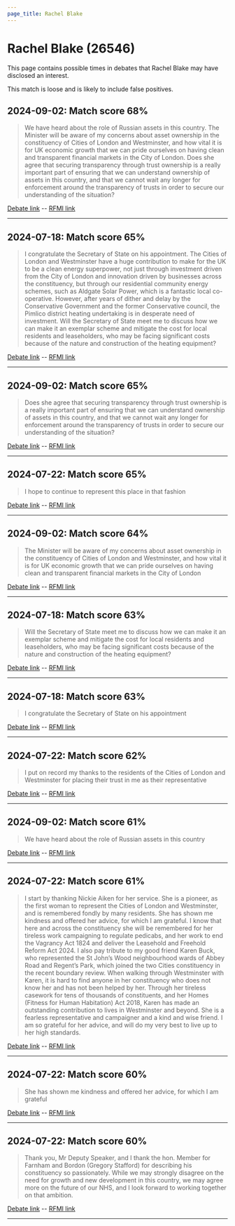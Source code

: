 ```yaml
---
page_title: Rachel Blake
---
```


# Rachel Blake  (26546)

This page contains possible times in debates that Rachel Blake may have disclosed an interest.

This match is loose and is likely to include false positives. 



## 2024-09-02: Match score 68%

>We have heard about the role of Russian assets in this country. The Minister will be aware of my concerns about asset ownership in the constituency of Cities of London and Westminster, and how vital it is for UK economic growth that we can pride ourselves on having clean and transparent financial markets in the City of London. Does she agree that securing transparency through trust ownership is a really important part of ensuring that we can understand ownership of assets in this country, and that we cannot wait any longer for enforcement around the transparency of trusts in order to secure our understanding of the situation?

[Debate link](https://www.theyworkforyou.com/debates/?id=2024-09-02a.33.1)  --  [RFMI link](https://www.theyworkforyou.com/mp/26546/register)


---



## 2024-07-18: Match score 65%

>I congratulate the Secretary of State on his appointment. The Cities of London and Westminster have a huge contribution to make for the UK to be a clean energy superpower, not just through investment driven from the City of London and innovation driven by businesses across the constituency, but through our residential community energy schemes, such as Aldgate Solar Power, which is a fantastic local co-operative. However, after years of dither and delay by the Conservative Government and the former Conservative council, the Pimlico district heating undertaking is in desperate need of investment. Will the Secretary of State meet me to discuss how we can make it an exemplar scheme and mitigate the cost for local residents and leaseholders, who may be facing significant costs because of the nature and construction of the heating equipment?

[Debate link](https://www.theyworkforyou.com/debates/?id=2024-07-18f.201.0)  --  [RFMI link](https://www.theyworkforyou.com/mp/26546/register)


---



## 2024-09-02: Match score 65%

>Does she agree that securing transparency through trust ownership is a really important part of ensuring that we can understand ownership of assets in this country, and that we cannot wait any longer for enforcement around the transparency of trusts in order to secure our understanding of the situation?

[Debate link](https://www.theyworkforyou.com/debates/?id=2024-09-02a.33.1)  --  [RFMI link](https://www.theyworkforyou.com/mp/26546/register)


---



## 2024-07-22: Match score 65%

>I hope to continue to represent this place in that fashion

[Debate link](https://www.theyworkforyou.com/debates/?id=2024-07-22e.450.1)  --  [RFMI link](https://www.theyworkforyou.com/mp/26546/register)


---



## 2024-09-02: Match score 64%

>The Minister will be aware of my concerns about asset ownership in the constituency of Cities of London and Westminster, and how vital it is for UK economic growth that we can pride ourselves on having clean and transparent financial markets in the City of London

[Debate link](https://www.theyworkforyou.com/debates/?id=2024-09-02a.33.1)  --  [RFMI link](https://www.theyworkforyou.com/mp/26546/register)


---



## 2024-07-18: Match score 63%

>Will the Secretary of State meet me to discuss how we can make it an exemplar scheme and mitigate the cost for local residents and leaseholders, who may be facing significant costs because of the nature and construction of the heating equipment?

[Debate link](https://www.theyworkforyou.com/debates/?id=2024-07-18f.201.0)  --  [RFMI link](https://www.theyworkforyou.com/mp/26546/register)


---



## 2024-07-18: Match score 63%

>I congratulate the Secretary of State on his appointment

[Debate link](https://www.theyworkforyou.com/debates/?id=2024-07-18f.201.0)  --  [RFMI link](https://www.theyworkforyou.com/mp/26546/register)


---



## 2024-07-22: Match score 62%

>I put on record my thanks to the residents of the Cities of London and Westminster for placing their trust in me as their representative

[Debate link](https://www.theyworkforyou.com/debates/?id=2024-07-22e.450.1)  --  [RFMI link](https://www.theyworkforyou.com/mp/26546/register)


---



## 2024-09-02: Match score 61%

>We have heard about the role of Russian assets in this country

[Debate link](https://www.theyworkforyou.com/debates/?id=2024-09-02a.33.1)  --  [RFMI link](https://www.theyworkforyou.com/mp/26546/register)


---



## 2024-07-22: Match score 61%

>I start by thanking Nickie Aiken for her service. She is a pioneer, as the first woman to represent the Cities of London and Westminster, and is remembered fondly by many residents. She has shown me kindness and offered her advice, for which I am grateful. I know that here and across the constituency she will be remembered for her tireless work campaigning to regulate pedicabs, and her work to end the Vagrancy Act 1824 and deliver the Leasehold and Freehold Reform Act 2024. I also pay tribute to my good friend Karen Buck, who represented the St John’s Wood neighbourhood wards of Abbey Road and Regent’s Park, which joined the two Cities constituency in the recent boundary review. When walking through Westminster with Karen, it is hard to find anyone in her constituency who does not know her and has not been helped by her. Through her tireless casework for tens of thousands of constituents, and her Homes (Fitness for Human Habitation) Act 2018, Karen has made an outstanding contribution to lives in Westminster and beyond. She is a fearless representative and campaigner and a kind and wise friend. I am so grateful for her advice, and will do my very best to live up to her high standards.

[Debate link](https://www.theyworkforyou.com/debates/?id=2024-07-22e.450.1)  --  [RFMI link](https://www.theyworkforyou.com/mp/26546/register)


---



## 2024-07-22: Match score 60%

>She has shown me kindness and offered her advice, for which I am grateful

[Debate link](https://www.theyworkforyou.com/debates/?id=2024-07-22e.450.1)  --  [RFMI link](https://www.theyworkforyou.com/mp/26546/register)


---



## 2024-07-22: Match score 60%

>Thank you, Mr Deputy Speaker, and I thank the hon. Member for Farnham and Bordon  (Gregory Stafford) for describing his constituency so passionately. While we may strongly disagree on the need for growth and new development in this country, we may agree more on the future of our NHS, and I look forward to working together on that ambition.

[Debate link](https://www.theyworkforyou.com/debates/?id=2024-07-22e.450.1)  --  [RFMI link](https://www.theyworkforyou.com/mp/26546/register)


---

